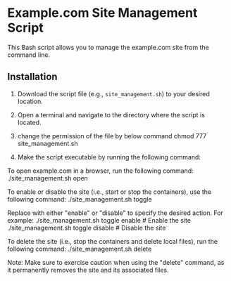 # Example.com Site Management Script

This Bash script allows you to manage the example.com site from the command line.


## Installation

1. Download the script file (e.g., `site_management.sh`) to your desired location.
2. Open a terminal and navigate to the directory where the script is located.
3. change the permission of the file by below command
   chmod 777 site_management.sh

3. Make the script executable by running the following command:

To open example.com in a browser, run the following command:
./site_management.sh open

To enable or disable the site (i.e., start or stop the containers), use the following command:
./site_management.sh toggle <action>

Replace <action> with either "enable" or "disable" to specify the desired action. For example:
./site_management.sh toggle enable   # Enable the site
./site_management.sh toggle disable  # Disable the site

To delete the site (i.e., stop the containers and delete local files), run the following command:
./site_management.sh delete

Note: Make sure to exercise caution when using the "delete" command, as it permanently removes the site and its associated files.